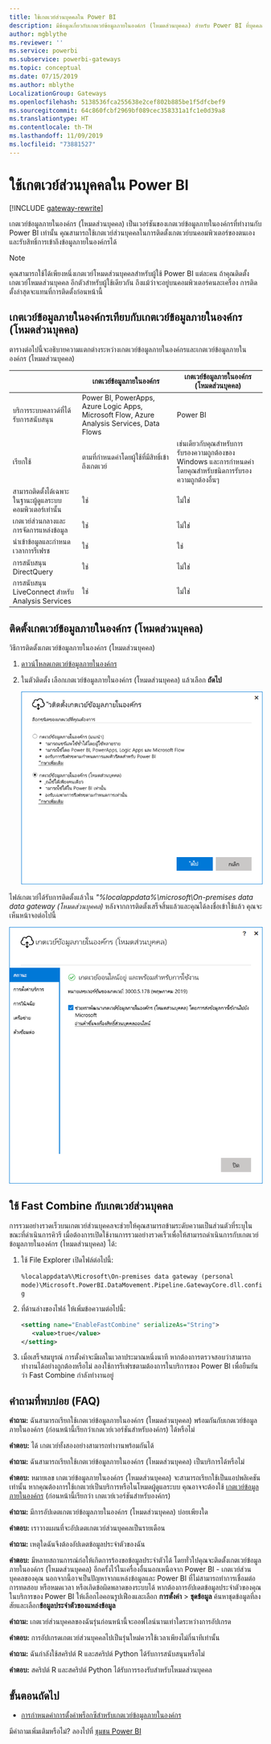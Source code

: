 ```yaml
---
title: ใช้เกตเวย์ส่วนบุคคลใน Power BI
description: มีข้อมูลเกี่ยวกับเกตเวย์ข้อมูลภายในองค์กร (โหมดส่วนบุคคล) สำหรับ Power BI ที่บุคคลสามารถใช้สำหรับการเชื่อมต่อกับข้อมูลภายในองค์กร
author: mgblythe
ms.reviewer: ''
ms.service: powerbi
ms.subservice: powerbi-gateways
ms.topic: conceptual
ms.date: 07/15/2019
ms.author: mblythe
LocalizationGroup: Gateways
ms.openlocfilehash: 5138536fca255638e2cef802b885be1f5dfcbef9
ms.sourcegitcommit: 64c860fcbf2969bf089cec358331a1fc1e0d39a8
ms.translationtype: HT
ms.contentlocale: th-TH
ms.lasthandoff: 11/09/2019
ms.locfileid: "73881527"
---
```

# <a name="use-personal-gateways-in-power-bi"></a>ใช้เกตเวย์ส่วนบุคคลใน Power BI

[!INCLUDE [gateway-rewrite](includes/gateway-rewrite.md)]

เกตเวย์ข้อมูลภายในองค์กร (โหมดส่วนบุคคล) เป็นเวอร์ชันของเกตเวย์ข้อมูลภายในองค์กรที่ทำงานกับ Power BI เท่านั้น คุณสามารถใช้เกตเวย์ส่วนบุคคลในการติดตั้งเกตเวย์บนคอมพิวเตอร์ของตนเอง และรับสิทธิ์การเข้าถึงข้อมูลภายในองค์กรได้

> [!NOTE]
> คุณสามารถใช้ได้เพียงหนึ่งเกตเวย์โหมดส่วนบุคคลสำหรับผู้ใช้ Power BI แต่ละคน ถ้าคุณติดตั้งเกตเวย์โหมดส่วนบุคคล อีกตัวสำหรับผู้ใช้เดียวกัน ถึงแม้ว่าจะอยู่บนคอมพิวเตอร์คนละเครื่อง การติดตั้งล่าสุดจะแทนที่การติดตั้งก่อนหน้านี้

## <a name="on-premises-data-gateway-vs-on-premises-data-gateway-personal-mode"></a>เกตเวย์ข้อมูลภายในองค์กรเทียบกับเกตเวย์ข้อมูลภายในองค์กร (โหมดส่วนบุคคล)

ตารางต่อไปนี้จะอธิบายความแตกต่างระหว่างเกตเวย์ข้อมูลภายในองค์กรและเกตเวย์ข้อมูลภายในองค์กร (โหมดส่วนบุคคล)

|   |เกตเวย์ข้อมูลภายในองค์กร | เกตเวย์ข้อมูลภายในองค์กร (โหมดส่วนบุคคล) |
| ---- | ---- | ---- |
|บริการระบบคลาวด์ที่ได้รับการสนับสนุน |Power BI, PowerApps, Azure Logic Apps, Microsoft Flow, Azure Analysis Services, Data Flows |Power BI |
|เรียกใช้ |ตามที่กำหนดค่าโดยผู้ใช้ที่มีสิทธิ์เข้าถึงเกตเวย์ |เช่นเดียวกับคุณสำหรับการรับรองความถูกต้องของ Windows และการกำหนดค่าโดยคุณสำหรับชนิดการรับรองความถูกต้องอื่นๆ |
|สามารถติดตั้งได้เฉพาะในฐานะผู้ดูแลระบบคอมพิวเตอร์เท่านั้น |ใช่ |ไม่ใช่ |
|เกตเวย์ส่วนกลางและการจัดการแหล่งข้อมูล |ใช่ |ไม่ใช่ |
|นำเข้าข้อมูลและกำหนดเวลาการรีเฟรช |ใช่ |ใช่ |
|การสนับสนุน DirectQuery |ใช่ |ไม่ใช่ |
|การสนับสนุน LiveConnect สำหรับ Analysis Services |ใช่ |ไม่ใช่ |

## <a name="install-the-on-premises-data-gateway-personal-mode"></a>ติดตั้งเกตเวย์ข้อมูลภายในองค์กร (โหมดส่วนบุคคล)

วิธีการติดตั้งเกตเวย์ข้อมูลภายในองค์กร (โหมดส่วนบุคคล)

1. [ดาวน์โหลดเกตเวย์ข้อมูลภายในองค์กร](https://go.microsoft.com/fwlink/?LinkId=820925&clcid=0x409)

2. ในตัวติดตั้ง เลือกเกตเวย์ข้อมูลภายในองค์กร (โหมดส่วนบุคคล) แล้วเลือก **ถัดไป**

   ![เลือกเกตเวย์ข้อมูลภายในองค์กร (โหมดส่วนบุคคล)](media/service-gateway-personal-mode/personal-gateway-select.png)

ไฟล์เกตเวย์ได้รับการติดตั้งแล้วใน _"%localappdata%\microsoft\On-premises data data gateway (โหมดส่วนบุคคล)_ หลังจากการติดตั้งเสร็จสิ้นแล้วและคุณได้ลงชื่อเข้าใช้แล้ว คุณจะเห็นหน้าจอต่อไปนี้

![ติดตั้งเกตเวย์ข้อมูลภายในองค์กร (โหมดส่วนบุคคล) สำเร็จแล้ว](media/service-gateway-personal-mode/personal-gateway-complete.png)

## <a name="use-fast-combine-with-the-personal-gateway"></a>ใช้ Fast Combine กับเกตเวย์ส่วนบุคคล

การรวมอย่างรวดเร็วบนเกตเวย์ส่วนบุคคลจะช่วยให้คุณสามารถข้ามระดับความเป็นส่วนตัวที่ระบุในขณะที่ดำเนินการคิวรี เมื่อต้องการเปิดใช้งานการรวมอย่างรวดเร็วเพื่อให้สามารถดำเนินการกับเกตเวย์ข้อมูลภายในองค์กร (โหมดส่วนบุคคล) ได้:

1. ใช้ File Explorer เปิดไฟล์ต่อไปนี้:

   `%localappdata%\Microsoft\On-premises data gateway (personal mode)\Microsoft.PowerBI.DataMovement.Pipeline.GatewayCore.dll.config`

2. ที่ด้านล่างของไฟล์ ให้เพิ่มข้อความต่อไปนี้:

    ```xml
    <setting name="EnableFastCombine" serializeAs="String">
       <value>true</value>
    </setting>
    ```

3. เมื่อเสร็จสมบูรณ์ การตั้งค่าจะมีผลในเวลาประมาณหนึ่งนาที หากต้องการตรวจสอบว่าสามารถทำงานได้อย่างถูกต้องหรือไม่ ลองใช้การรีเฟรชตามต้องการในบริการของ Power BI เพื่อยืนยันว่า Fast Combine กำลังทำงานอยู่

## <a name="frequently-asked-questions-faq"></a>คำถามที่พบบ่อย (FAQ)

**คำถาม:** ฉันสามารถเรียกใช้เกตเวย์ข้อมูลภายในองค์กร (โหมดส่วนบุคคล) พร้อมกันกับเกตเวย์ข้อมูลภายในองค์กร (ก่อนหน้านี้เรียกว่าเกตเวย์เวอร์ชันสำหรับองค์กร) ได้หรือไม่
  
**คำตอบ:** ได้ เกตเวย์ทั้งสองอย่างสามารถทำงานพร้อมกันได้

**คำถาม:** ฉันสามารถเรียกใช้เกตเวย์ข้อมูลภายในองค์กร (โหมดส่วนบุคคล) เป็นบริการได้หรือไม่
  
**คำตอบ:** หมายเลข เกตเวย์ข้อมูลภายในองค์กร (โหมดส่วนบุคคล) จะสามารถเรียกใช้เป็นแอปพลิเคชันเท่านั้น หากคุณต้องการใช้เกตเวย์เป็นบริการหรือในโหมดผู้ดูแลระบบ คุณอาจจะต้องใช้ [เกตเวย์ข้อมูลภายในองค์กร](/data-integration/gateway/service-gateway-onprem) (ก่อนหน้านี้เรียกว่า เกตเวย์เวอร์ชันสำหรับองค์กร)

**คำถาม:** มีการอัปเดตเกตเวย์ข้อมูลภายในองค์กร (โหมดส่วนบุคคล) บ่อยเพียงใด
  
**คำตอบ:** เราวางแผนที่จะอัปเดตเกตเวย์ส่วนบุคคลเป็นรายเดือน

**คำถาม:** เหตุใดฉันจึงต้องอัปเดตข้อมูลประจำตัวของฉัน
  
**คำตอบ:** มีหลายสถานการณ์ก่อให้เกิดการร้องขอข้อมูลประจำตัวได้ โดยทั่วไปคุณจะติดตั้งเกตเวย์ข้อมูลภายในองค์กร (โหมดส่วนบุคคล) อีกครั้งไว้ในเครื่องอื่นนอกเหนือจาก Power BI - เกตเวย์ส่วนบุคคลของคุณ นอกจากนี้อาจเป็นปัญหาจากแหล่งข้อมูลและ Power BI ที่ไม่สามารถทำการเชื่อมต่อการทดสอบ หรือหมดเวลา หรือเกิดข้อผิดพลาดของระบบได้ หากต้องการอัปเดตข้อมูลประจำตัวของคุณในบริการของ Power BI ให้เลือกไอคอนรูปเฟืองและเลือก **การตั้งค่า** > **ชุดข้อมูล** ค้นหาชุดข้อมูลที่ลงสัยและเลือก**ข้อมูลประจำตัวของแหล่งข้อมูล**

**คำถาม:** เกตเวย์ส่วนบุคคลของฉันรุ่นก่อนหน้านี้จะออฟไลน์นานเท่าใดระหว่างการอัปเกรด
  
**คำตอบ:** การอัปเกรดเกตเวย์ส่วนบุคคลไปเป็นรุ่นใหม่ควรใช้เวลาเพียงไม่กี่นาทีเท่านั้น

**คำถาม:** ฉันกำลังใช้สคริปต์ R และสคริปต์ Python ได้รับการสนับสนุนหรือไม่
  
**คำตอบ:** สคริปต์ R และสคริปต์ Python ได้รับการรองรับสำหรับโหมดส่วนบุคคล

## <a name="next-steps"></a>ขั้นตอนถัดไป

* [การกำหนดค่าการตั้งค่าพร็อกซีสำหรับเกตเวย์ข้อมูลภายในองค์กร](/data-integration/gateway/service-gateway-proxy)  

มีคำถามเพิ่มเติมหรือไม่? ลองไปที่ [ชุมชน Power BI](https://community.powerbi.com/)
